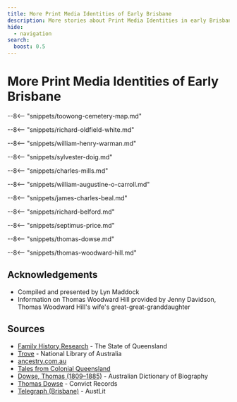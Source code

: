 ```yaml
---
title: More Print Media Identities of Early Brisbane
description: More stories about Print Media Identities in early Brisbane
hide:
  - navigation
search:
  boost: 0.5  
---
```


# More Print Media Identities of Early Brisbane  

--8<-- "snippets/toowong-cemetery-map.md"

--8<-- "snippets/richard-oldfield-white.md"

--8<-- "snippets/william-henry-warman.md"

--8<-- "snippets/sylvester-doig.md"

--8<-- "snippets/charles-mills.md"

--8<-- "snippets/william-augustine-o-carroll.md"

--8<-- "snippets/james-charles-beal.md"

--8<-- "snippets/richard-belford.md"

--8<-- "snippets/septimus-price.md"

--8<-- "snippets/thomas-dowse.md"

--8<-- "snippets/thomas-woodward-hill.md"

## Acknowledgements

- Compiled and presented by Lyn Maddock
- Information on Thomas Woodward Hill provided by Jenny Davidson, Thomas Woodward Hill's wife's great-great-granddaughter

## Sources

- [Family History Research](https://www.familyhistory.bdm.qld.gov.au) - The State of Queensland
- [Trove](https://trove.nla.gov.au) - National Library of Australia 
- [ancestry.com.au](https://www.ancestry.com.au/)
- [Tales from Colonial Queensland](https://talesfromcolonialqueensland.blogspot.com)
- [Dowse, Thomas (1809–1885)](https://adb.anu.edu.au/biography/dowse-thomas-3440) - Australian Dictionary of Biography
- [Thomas Dowse](https://convictrecords.com.au/convicts/dowse/thomas/89523) - Convict Records
- [Telegraph (Brisbane)](https://www.austlit.edu.au/austlit/page/9547711) - AustLit

<!--
<div class="noprint" markdown="1">
## Brochure

**[Download this walk](../assets/guides/more-print-media-identities-of-early-brisbane.pdf)** - designed to be printed and folded in half to make an A5 brochure.

</div>
-->
